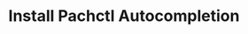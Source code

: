 ---
title: Install Pachctl Autocompletion 
description: Learn how to install Pachctl.
author:
tags: ["getting-started", "install", "pachctl"]
categories:
series: ["local install"]
seriesPart: 3
date:
weight: 0
---